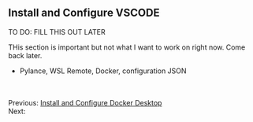 ## Install and Configure VSCODE
TO DO: FILL THIS OUT LATER

THis section is important but not what I want to work on right now. Come back later.
- Pylance, WSL Remote, Docker, configuration JSON

    
<br><br>
Previous: [Install and Configure Docker Desktop](./04-install-and-configure-docker.md)<br>
Next: 
